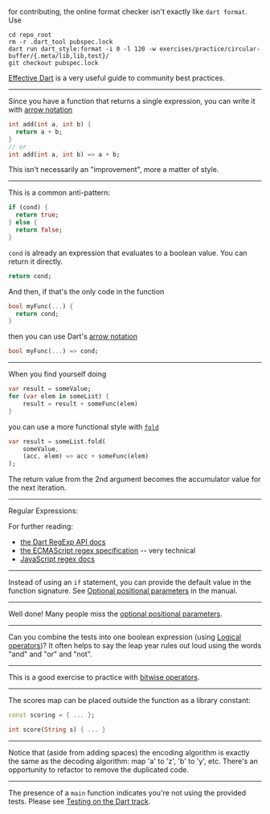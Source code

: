 <!-- Contributing -->
for contributing, the online format checker isn't exactly like `dart format`.
Use
```
cd repo_root
rm -r .dart_tool pubspec.lock
dart run dart_style:format -i 0 -l 120 -w exercises/practice/circular-buffer/{.meta/lib,lib,test}/
git checkout pubspec.lock
```

<!-- Docs and tips -->

[Effective Dart](https://dart.dev/effective-dart) is a very useful guide to community best practices.

---

Since you have a function that returns a single expression, you can write it with [arrow notation](https://dart.dev/language/functions)
```dart
int add(int a, int b) {
  return a + b;
}
// or
int add(int a, int b) => a + b;
```

This isn't necessarily an "improvement", more a matter of style.

---

This is a common anti-pattern:
```dart
if (cond) {
  return true;
} else {
  return false;
}
```
`cond` is already an expression that evaluates to a boolean value. You can return it directly.
```dart
return cond;
```

And then, if that's the only code in the function
```dart
bool myFunc(...) {
  return cond;
}
```
<!--
then you can use Dart's [arrow notation](https://dart.dev/language/functions)
-->
then you can use Dart's [arrow notation](https://dart.dev/resources/dart-cheatsheet#arrow-syntax)
```dart
bool myFunc(...) => cond;
```

---

When you find yourself doing
```dart
var result = someValue;
for (var elem in someList) {
    result = result + someFunc(elem)
}
```

you can use a more functional style with [`fold`](https://api.dart.dev/stable/3.5.0/dart-core/Iterable/fold.html)
```dart
var result = someList.fold(
    someValue,
    (acc, elem) => acc + someFunc(elem)
);
```
The return value from the 2nd argument becomes the accumulator value for the next iteration.

---

Regular Expressions:

For further reading:
* [the Dart RegExp API docs](https://api.dart.dev/stable/3.5.3/dart-core/RegExp-class.html)
* [the ECMAScript regex specification](https://262.ecma-international.org/9.0/#sec-regexp-regular-expression-objects) -- very technical
* [JavaScript regex docs](https://developer.mozilla.org/en-US/docs/Web/JavaScript/Reference/Regular_expressions)

---

<!-- two-fer -->

Instead of using an `if` statement, you can provide the default value in the function signature.
See [Optional positional parameters](https://dart.dev/language/functions#optional-positional-parameters) in the manual.
<!--
See [Optional positional parameters](https://dart.dev/resources/dart-cheatsheet#optional-positional-parameters) in the Dart cheatsheet.
-->

---

Well done! Many people miss the [optional positional parameters](https://dart.dev/language/functions#optional-positional-parameters).

---

<!-- leap -->

Can you combine the tests into one boolean expression (using [Logical operators](https://dart.dev/language/operators#logical-operators))?
It often helps to say the leap year rules out loud using the words "and" and "or" and "not".

---

<!-- eliuds-eggs -->

This is a good exercise to practice with [bitwise operators](https://dart.dev/language/operators#bitwise-and-shift-operators).

---

<!-- scrabble -->

The scores map can be placed outside the function as a library constant:

```dart
const scoring = { ... };

int score(String s) { ... }
```

---

<!-- atbash -->

Notice that (aside from adding spaces) the encoding algorithm is exactly the same as the decoding algorithm: map 'a' to 'z', 'b' to 'y', etc.
There's an opportunity to refactor to remove the duplicated code.


---

<!-- main -->

The presence of a `main` function indicates you're not using the provided tests.
Please see [Testing on the Dart track](https://exercism.org/docs/tracks/dart/tests).
